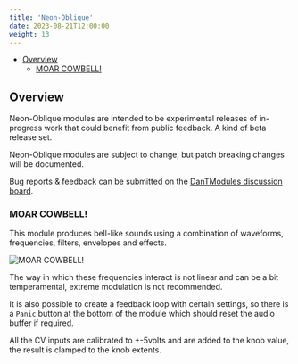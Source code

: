 ```yaml
---
title: 'Neon-Oblique'
date: 2023-08-21T12:00:00
weight: 13
---
```


- [Overview](#overview)
  - [MOAR COWBELL!](#moar-cowbell)

## Overview

Neon-Oblique modules are intended to be experimental releases of in-progress work that could benefit
from public feedback. A kind of beta release set.

Neon-Oblique modules are subject to change, but patch breaking changes will be documented.

Bug reports & feedback can be submitted on the [DanTModules discussion board](https://github.com/Miff-Real/DanTModules-Manual/discussions).

### MOAR COWBELL!

This module produces bell-like sounds using a combination of waveforms, frequencies, filters,
envelopes and effects.

![MOAR COWBELL!](/DanTModules-Manual/images/moarcowbell.png)

The way in which these frequencies interact is not linear and can be a bit temperamental, extreme
modulation is not recommended.

It is also possible to create a feedback loop with certain settings, so there is a `Panic` button at
the bottom of the module which should reset the audio buffer if required.

All the CV inputs are calibrated to +-5volts and are added to the knob value, the result is clamped
to the knob extents.
